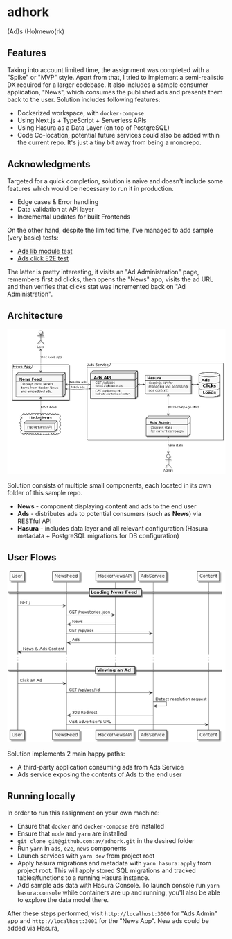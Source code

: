 # adhork

(Ad)s (Ho)mewo(rk)

## Features

Taking into account limited time, the assignment was completed with a "Spike" or "MVP" style. Apart from that, I tried to implement a semi-realistic DX required for a larger codebase. It also includes a sample consumer application, "News", which consumes the published ads and presents them back to the user. Solution includes following features:

- Dockerized workspace, with `docker-compose`
- Using Next.js + TypeScript + Serverless APIs
- Using Hasura as a Data Layer (on top of PostgreSQL)
- Code Co-location, potential future services could also be added within the current repo. It's just a tiny bit away from being a monorepo.

## Acknowledgments

Targeted for a quick completion, solution is naive and doesn't include some features which would be necessary to run it in production.

- Edge cases & Error handling
- Data validation at API layer
- Incremental updates for built Frontends

On the other hand, despite the limited time, I've managed to add sample (very basic) tests:

- [Ads lib module test](https://github.com/av/adhork/blob/master/ads/lib/ads.test.ts)
- [Ads click E2E test](https://github.com/av/adhork/blob/master/e2e/tests/01-clicking-an-ad.ts)

The latter is pretty interesting, it visits an "Ad Administration" page, remembers first ad clicks, then opens the "News" app, visits the ad URL and then verifies that clicks stat was incremented back on "Ad Administration".

## Architecture

![Image of service architecture](/out/architecture/architecture.png)

Solution consists of multiple small components, each located in its own folder of this sample repo.

- **News** - component displaying content and ads to the end user
- **Ads** - distributes ads to potential consumers (such as **News**) via RESTful API
- **Hasura** - includes data layer and all relevant configuration (Hasura metadata + PostgreSQL migrations for DB configuration)

## User Flows

![Image of supported user flows](/out/sequence/sequence.png)

Solution implements 2 main happy paths:

- A third-party application consuming ads from Ads Service
- Ads service exposing the contents of Ads to the end user

## Running locally

In order to run this assignment on your own machine:

- Ensure that `docker` and `docker-compose` are installed
- Ensure that `node` and `yarn` are installed
- `git clone git@github.com:av/adhork.git` in the desired folder
- Run `yarn` in `ads`, `e2e`, `news` components
- Launch services with `yarn dev` from project root
- Apply hasura migrations and metadata with `yarn hasura:apply` from project root. This will apply stored SQL migrations and tracked tables/functions to a running Hasura instance.
- Add sample ads data with Hasura Console. To launch console run `yarn hasura:console` while containers are up and running, you'll also be able to explore the data model there.

After these steps performed, visit `http://localhost:3000` for "Ads Admin" app and `http://localhost:3001` for the "News App". New ads could be added via Hasura,
